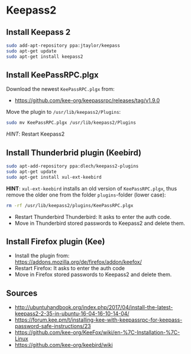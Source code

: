 # Keepass2

## Install Keepass 2

```bash
sudo add-apt-repository ppa:jtaylor/keepass
sudo apt-get update
sudo apt-get install keepass2
```

## Install KeePassRPC.plgx

Download the newest `KeePassRPC.plgx` from:

* https://github.com/kee-org/keepassrpc/releases/tag/v1.9.0

Move the plugin to `/usr/lib/keepass2/Plugins`:

```bash
sudo mv KeePassRPC.plgx /usr/lib/keepass2/Plugins
```

*HINT*: Restart Keepass2

## Install Thunderbrid plugin (Keebird)

```bash
sudo apt-add-repository ppa:dlech/keepass2-plugins
sudo apt-get update
sudo apt-get install xul-ext-keebird
```

**HINT**: `xul-ext-keebird` installs an old version of `KeePassRPC.plgx`, thus remove the older one from the folder `plugins`-folder (lower case):

```bash
rm -rf /usr/lib/keepass2/plugins/KeePassRPC.plgx
```

* Restart Thunderbird Thunderbird: It asks to enter the auth code.
* Move in Thunderbird stored passwords to Keepass2 and delete them.

## Install Firefox plugin (Kee)

* Install the plugin from: https://addons.mozilla.org/de/firefox/addon/keefox/
* Restart Firefox: It asks to enter the auth code
* Move in Firefox stored passwords to Keepass2 and delete them.

## Sources

* http://ubuntuhandbook.org/index.php/2017/04/install-the-latest-keepass2-2-35-in-ubuntu-16-04-16-10-14-04/
* https://forum.kee.pm/t/installing-kee-with-keepassrpc-for-keepass-password-safe-instructions/23
* https://github.com/kee-org/KeeFox/wiki/en-%7C-Installation-%7C-Linux
* https://github.com/kee-org/keebird/wiki
